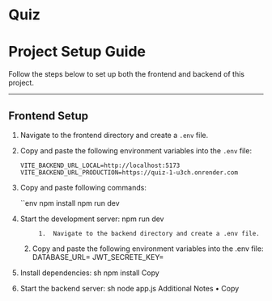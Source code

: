# Quiz
# **Project Setup Guide**

Follow the steps below to set up both the frontend and backend of this project.

---

## **Frontend Setup**

1. Navigate to the frontend directory and create a `.env` file.
2. Copy and paste the following environment variables into the `.env` file:

   ```env
   VITE_BACKEND_URL_LOCAL=http://localhost:5173
   VITE_BACKEND_URL_PRODUCTION=https://quiz-1-u3ch.onrender.com
3. Copy and paste following commands:
     
    ``env
    npm install
    npm run dev 
  
    

4. Start the development server:
        npm run dev

        	1.	Navigate to the backend directory and create a .env file.
	2.	Copy and paste the following environment variables into the .env file:
    DATABASE_URL=<your-mongodb-connection-string>
JWT_SECRETE_KEY=<your-secret-key>

3. Install dependencies:
sh
npm install
Copy
4. Start the backend server:
sh
node app.js
Additional Notes
• Сору